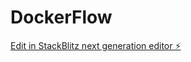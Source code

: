 # DockerFlow

[Edit in StackBlitz next generation editor ⚡️](https://stackblitz.com/~/github.com/InsightSeeker-dev/DockerFlow)